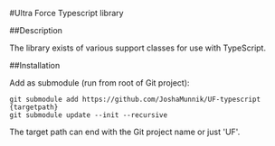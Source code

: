 #Ultra Force Typescript library

##Description

The library exists of various support classes for use with TypeScript.

##Installation

Add as submodule (run from root of Git project):
````
git submodule add https://github.com/JoshaMunnik/UF-typescript {targetpath}
git submodule update --init --recursive  
````

The target path can end with the Git project name or just 'UF'.